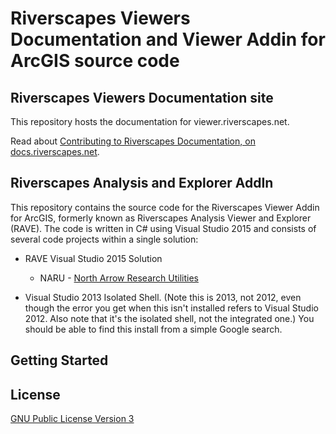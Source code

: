 # Riverscapes Viewers Documentation and Viewer Addin for ArcGIS source code

## Riverscapes Viewers Documentation site

This repository hosts the documentation for viewer.riverscapes.net.

Read about [Contributing to Riverscapes Documentation, on docs.riverscapes.net](docs.riverscapes.net/get-involved/documentation).

## Riverscapes Analysis and Explorer AddIn

This repository contains the source code for the Riverscapes Viewer Addin for ArcGIS, formerly known as Riverscapes Analysis Viewer and Explorer (RAVE). The code is written in C# using Visual Studio 2015 and consists of several code projects within a single solution:

* RAVE Visual Studio 2015 Solution
  * NARU - [North Arrow Research Utilities](https://github.com/NorthArrowResearch/naru)

* Visual Studio 2013 Isolated Shell. (Note this is 2013, not 2012, even though the error you get when this isn't installed refers to Visual Studio 2012. Also note that it's the isolated shell, not the integrated one.) You should be able to find this install from a simple Google search.

## Getting Started

## License

[GNU Public License Version 3](https://raw.githubusercontent.com/Riverscapes/RaveAddIn/master/LICENSE)
